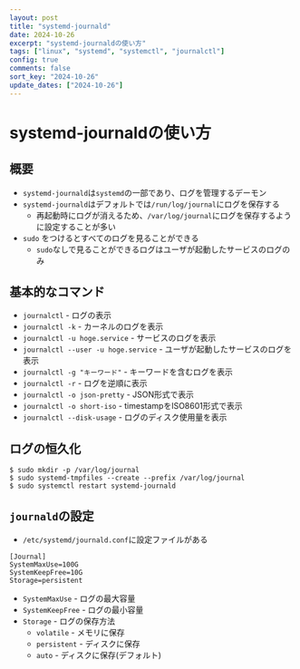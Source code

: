 ```yaml
---
layout: post
title: "systemd-journald"
date: 2024-10-26
excerpt: "systemd-journaldの使い方"
tags: ["linux", "systemd", "systemctl", "journalctl"]
config: true
comments: false
sort_key: "2024-10-26"
update_dates: ["2024-10-26"]
---
```


# systemd-journaldの使い方

## 概要
 - `systemd-journald`は`systemd`の一部であり、ログを管理するデーモン
 - `systemd-journald`はデフォルトでは`/run/log/journal`にログを保存する
   - 再起動時にログが消えるため、`/var/log/journal`にログを保存するように設定することが多い
 - `sudo` をつけるとすべてのログを見ることができる
   - `sudo`なしで見ることができるログはユーザが起動したサービスのログのみ

## 基本的なコマンド
 - `journalctl` - ログの表示
 - `journalctl -k` - カーネルのログを表示
 - `journalctl -u hoge.service` - サービスのログを表示
 - `journalctl --user -u hoge.service` - ユーザが起動したサービスのログを表示
 - `journalctl -g "キーワード"` - キーワードを含むログを表示
 - `journalctl -r` - ログを逆順に表示
 - `journalctl -o json-pretty` - JSON形式で表示
 - `journalctl -o short-iso` - timestampをISO8601形式で表示
 - `journalctl --disk-usage` - ログのディスク使用量を表示

## ログの恒久化

```console
$ sudo mkdir -p /var/log/journal
$ sudo systemd-tmpfiles --create --prefix /var/log/journal
$ sudo systemctl restart systemd-journald
```

## `journald`の設定
 - `/etc/systemd/journald.conf`に設定ファイルがある

```config
[Journal]
SystemMaxUse=100G
SystemKeepFree=10G
Storage=persistent
```

 - `SystemMaxUse` - ログの最大容量
 - `SystemKeepFree` - ログの最小容量
 - `Storage` - ログの保存方法
   - `volatile` - メモリに保存
   - `persistent` - ディスクに保存
   - `auto` - ディスクに保存(デフォルト)
